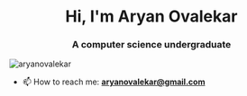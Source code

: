 <h1 align="center">Hi, I'm Aryan Ovalekar</h1>
<h3 align="center">A computer science undergraduate</h3>

<p align="left"> <img src="https://komarev.com/ghpvc/?username=aryanovalekar&label=Profile%20views&color=435ee5&style=flat-square" alt="aryanovalekar" /> </p>

- 📫 How to reach me: **aryanovalekar@gmail.com**
